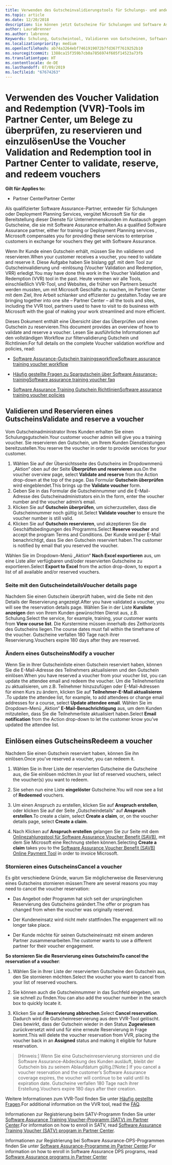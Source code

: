 ```yaml
---
title: Verwenden des Gutscheinvalidierungstools für Schulungs- und andere Gutscheine im Partner Center | Partner Center
ms.topic: article
ms.date: 12/20/2018
description: Sie können jetzt Gutscheine für Schulungen und Software Assurance-Programme im Partner Center anfordern
author: LauraBrenner
ms.author: labrenne
Keywords: Schulung, Gutscheintool, Validieren von Gutscheinen, Software Assurance-Ansprüche, DPS, SATV
ms.localizationpriority: medium
ms.openlocfilehash: ab74a3264ebf7461919072b7fd367f7619252b10
ms.sourcegitcommit: 1388ca15f359b7cb0a7856974f605f14523a73fb
ms.translationtype: HT
ms.contentlocale: de-DE
ms.lasthandoff: 07/09/2019
ms.locfileid: "67674263"
---
```

# <a name="use-the-voucher-validation-and-redemption-tool-in-partner-center-to-validate-reserve-and-redeem-vouchers"></a><span data-ttu-id="6e6e2-104">Verwenden des Voucher Validation and Redemption (VVR)-Tools im Partner Center, um Belege zu überprüfen, zu reservieren und einzulösen</span><span class="sxs-lookup"><span data-stu-id="6e6e2-104">Use the Voucher Validation and Redemption tool in Partner Center to validate, reserve, and redeem vouchers</span></span> 

<span data-ttu-id="6e6e2-105">**Gilt für:**</span><span class="sxs-lookup"><span data-stu-id="6e6e2-105">**Applies to:**</span></span>

- <span data-ttu-id="6e6e2-106">Partner Center</span><span class="sxs-lookup"><span data-stu-id="6e6e2-106">Partner Center</span></span>

<span data-ttu-id="6e6e2-107">Als qualifizierter Software Assurance-Partner, entweder für Schulungen oder Deployment Planning Services, vergütet Microsoft Sie für die Bereitstellung dieser Dienste für Unternehmenskunden im Austausch gegen Gutscheine, die sie mit Software Assurance erhalten.</span><span class="sxs-lookup"><span data-stu-id="6e6e2-107">As a qualified Software Assurance partner, either for training or Deployment Planning services , Microsoft compensates you for providing these services to enterprise customers in exchange for vouchers they get with Software Assurance.</span></span>

<span data-ttu-id="6e6e2-108">Wenn Ihr Kunde einen Gutschein erhält, müssen Sie ihn validieren und reservieren.</span><span class="sxs-lookup"><span data-stu-id="6e6e2-108">When your customer receives a voucher, you need to validate and reserve it.</span></span> <span data-ttu-id="6e6e2-109">Diese Aufgabe haben Sie bislang ggf. mit dem Tool zur Gutscheinvalidierung und -einlösung (Voucher Validation and Redemption, VRR) erledigt.</span><span class="sxs-lookup"><span data-stu-id="6e6e2-109">You may have done this work in the Voucher Validation and Redemption (VVR) tool in the past.</span></span> <span data-ttu-id="6e6e2-110">Heute vereinen wir alle Tools, einschließlich VVR-Tool, und Websites, die früher von Partnern besucht werden mussten, um mit Microsoft Geschäfte zu machen, im Partner Center mit dem Ziel, Ihre Arbeit schlanker und effizienter zu gestalten.</span><span class="sxs-lookup"><span data-stu-id="6e6e2-110">Today we are bringing together into one site – Partner Center – all the tools and sites, including the VVR tool, partners used to have to visit to do business with Microsoft with the goal of making your work streamlined and more efficient.</span></span>

<span data-ttu-id="6e6e2-111">Dieses Dokument enthält eine Übersicht über das Überprüfen und einen Gutschein zu reservieren.</span><span class="sxs-lookup"><span data-stu-id="6e6e2-111">This document provides an overview of how to validate and reserve a voucher.</span></span> <span data-ttu-id="6e6e2-112">Lesen Sie ausführliche Informationen auf den vollständigen Workflow zur filtervalidierung Gutschein und Richtlinien:</span><span class="sxs-lookup"><span data-stu-id="6e6e2-112">For full details on the complete Voucher validation workflow and policies, read:</span></span> 

- [<span data-ttu-id="6e6e2-113">Software Assurance-Gutschein trainingsworkflow</span><span class="sxs-lookup"><span data-stu-id="6e6e2-113">Software assurance training voucher workflow</span></span>](https://query.prod.cms.rt.microsoft.com/cms/api/am/binary/RE3krfK)

- [<span data-ttu-id="6e6e2-114">Häufig gestellte Fragen zu Spargutschein über Software Assurance-training</span><span class="sxs-lookup"><span data-stu-id="6e6e2-114">Software assurance training voucher faq</span></span>](https://query.prod.cms.rt.microsoft.com/cms/api/am/binary/RE3kz5o) 

- [<span data-ttu-id="6e6e2-115">Software Assurance Training Gutschein Richtlinien</span><span class="sxs-lookup"><span data-stu-id="6e6e2-115">Software assurance training voucher policies</span></span>](https://query.prod.cms.rt.microsoft.com/cms/api/am/binary/RE3koEP) 


## <a name="validate-and-reserve-a-voucher"></a><span data-ttu-id="6e6e2-116">Validieren und Reservieren eines Gutscheins</span><span class="sxs-lookup"><span data-stu-id="6e6e2-116">Validate and reserve a voucher</span></span>

<span data-ttu-id="6e6e2-117">Vom Gutscheinadministrator Ihres Kunden erhalten Sie einen Schulungsgutschein.</span><span class="sxs-lookup"><span data-stu-id="6e6e2-117">Your customer voucher admin will give you a training voucher.</span></span> <span data-ttu-id="6e6e2-118">Sie reservieren den Gutschein, um Ihrem Kunden Dienstleistungen bereitzustellen.</span><span class="sxs-lookup"><span data-stu-id="6e6e2-118">You reserve the voucher in order to provide services for your customer.</span></span>

1. <span data-ttu-id="6e6e2-119">Wählen Sie auf der Übersichtsseite des Gutscheins im Dropdownmenü „Aktion“ oben auf der Seite **Überprüfen und reservieren** aus.</span><span class="sxs-lookup"><span data-stu-id="6e6e2-119">On the voucher overview page, select **Validate and reserve** from the Action drop-down at the top of the page.</span></span> <span data-ttu-id="6e6e2-120">Das Formular **Gutschein überprüfen** wird eingeblendet.</span><span class="sxs-lookup"><span data-stu-id="6e6e2-120">This brings up the **Validate voucher** form.</span></span>
2. <span data-ttu-id="6e6e2-121">Geben Sie in das Formular die Gutscheinnummer und die E-Mail-Adresse des Gutscheinadministrators ein.</span><span class="sxs-lookup"><span data-stu-id="6e6e2-121">In the form, enter the voucher number and the voucher admin’s email.</span></span>
3. <span data-ttu-id="6e6e2-122">Klicken Sie auf **Gutschein überprüfen**, um sicherzustellen, dass die Gutscheinnummer noch gültig ist.</span><span class="sxs-lookup"><span data-stu-id="6e6e2-122">Select **Validate voucher** to ensure the voucher number is still valid.</span></span>
4. <span data-ttu-id="6e6e2-123">Klicken Sie auf **Gutschein reservieren**, und akzeptieren Sie die Geschäftsbedingungen des Programms.</span><span class="sxs-lookup"><span data-stu-id="6e6e2-123">Select **Reserve voucher** and accept the program Terms and Conditions.</span></span> <span data-ttu-id="6e6e2-124">Der Kunde wird per E-Mail benachrichtigt, dass Sie den Gutschein reserviert haben.</span><span class="sxs-lookup"><span data-stu-id="6e6e2-124">The customer is notified by email that you reserved the voucher.</span></span>

<span data-ttu-id="6e6e2-125">Wählen Sie im Dropdown-Menü „Aktion“ **Nach Excel exportieren** aus, um eine Liste aller verfügbaren und/oder reservierten Gutscheine zu exportieren.</span><span class="sxs-lookup"><span data-stu-id="6e6e2-125">Select **Export to Excel** from the action drop-down, to export a list of all available and/or reserved vouchers.</span></span>

### <a name="voucher-details-page"></a><span data-ttu-id="6e6e2-126">Seite mit den Gutscheindetails</span><span class="sxs-lookup"><span data-stu-id="6e6e2-126">Voucher details page</span></span>

<span data-ttu-id="6e6e2-127">Nachdem Sie einen Gutschein überprüft haben, wird die Seite mit den Details der Reservierung angezeigt.</span><span class="sxs-lookup"><span data-stu-id="6e6e2-127">After you have validated a voucher, you will see the reservation details page.</span></span> <span data-ttu-id="6e6e2-128">Wählen Sie in der Liste **Kursliste anzeigen** den von Ihrem Kunden gewünschten Dienst aus, z.B. Schulung.</span><span class="sxs-lookup"><span data-stu-id="6e6e2-128">Select the service, for example, training, your customer wants from **View course list**.</span></span>
<span data-ttu-id="6e6e2-129">Die Kurstermine müssen innerhalb des Zeithorizonts des Gutscheins liegen.</span><span class="sxs-lookup"><span data-stu-id="6e6e2-129">The course dates must fall within the timeframe of the voucher.</span></span> <span data-ttu-id="6e6e2-130">Gutscheine verfallen 180 Tage nach ihrer Reservierung.</span><span class="sxs-lookup"><span data-stu-id="6e6e2-130">Vouchers expire 180 days after they are reserved.</span></span>

### <a name="modify-a-voucher"></a><span data-ttu-id="6e6e2-131">Ändern eines Gutscheins</span><span class="sxs-lookup"><span data-stu-id="6e6e2-131">Modify a voucher</span></span>

<span data-ttu-id="6e6e2-132">Wenn Sie in Ihrer Gutscheinliste einen Gutschein reserviert haben, können Sie die E-Mail-Adresse des Teilnehmers aktualisieren und den Gutschein einlösen.</span><span class="sxs-lookup"><span data-stu-id="6e6e2-132">When you have reserved a voucher from your voucher list, you can update the attendee email and redeem the voucher.</span></span> <span data-ttu-id="6e6e2-133">Um die Teilnehmerliste zu aktualisieren, um z.B. Teilnehmer hinzuzufügen oder E-Mail-Adressen für einen Kurs zu ändern, klicken Sie auf **Teilnehmer-E-Mail aktualisieren** .</span><span class="sxs-lookup"><span data-stu-id="6e6e2-133">To update the attendee list, for example, to add attendees or change email addresses for a course, select **Update attendee email**.</span></span> <span data-ttu-id="6e6e2-134">Wählen Sie im Dropdown-Menü „Aktion“ **E-Mail-Benachrichtigung** aus, um dem Kunden mitzuteilen, dass Sie die Teilnehmerliste aktualisiert haben.</span><span class="sxs-lookup"><span data-stu-id="6e6e2-134">Select **Email notification** from the Action drop-down to let the customer know you’ve updated the attendee list.</span></span>

## <a name="redeem-a-voucher"></a><span data-ttu-id="6e6e2-135">Einlösen eines Gutscheins</span><span class="sxs-lookup"><span data-stu-id="6e6e2-135">Redeem a voucher</span></span>

<span data-ttu-id="6e6e2-136">Nachdem Sie einen Gutschein reserviert haben, können Sie ihn einlösen.</span><span class="sxs-lookup"><span data-stu-id="6e6e2-136">Once you've reserved a voucher, you can redeem it.</span></span> 

1. <span data-ttu-id="6e6e2-137">Wählen Sie in Ihrer Liste der reservierten Gutscheine die Gutscheine aus, die Sie einlösen möchten.</span><span class="sxs-lookup"><span data-stu-id="6e6e2-137">In your list of reserved vouchers, select the voucher(s) you want to redeem.</span></span> 
2. <span data-ttu-id="6e6e2-138">Sie sehen nun eine Liste **eingelöster** Gutscheine.</span><span class="sxs-lookup"><span data-stu-id="6e6e2-138">You will now see a list of **Redeemed** vouchers.</span></span>

4. <span data-ttu-id="6e6e2-139">Um einen Anspruch zu erstellen, klicken Sie auf **Anspruch erstellen**, oder klicken Sie auf der Seite „Gutscheindetails“ auf **Anspruch erstellen**.</span><span class="sxs-lookup"><span data-stu-id="6e6e2-139">To create a claim, select **Create a claim**, or, on the voucher details page, select **Create a claim**.</span></span>

5. <span data-ttu-id="6e6e2-140">Nach Klicken auf **Anspruch erstellen** gelangen Sie zur Seite mit dem [Onlinezahlungstool für Software Assurance Voucher Benefit (SAVB)](https://planningservices.partners.extranet.microsoft.com/en/Pages/getpaid.aspx), mit dem Sie Microsoft eine Rechnung stellen können.</span><span class="sxs-lookup"><span data-stu-id="6e6e2-140">Selecting **Create a claim** takes you to the [Software Assurance Voucher Benefit (SAVB) Online Payment Tool](https://planningservices.partners.extranet.microsoft.com/en/Pages/getpaid.aspx) in order to invoice Microsoft.</span></span>


### <a name="cancel-a-voucher"></a><span data-ttu-id="6e6e2-141">Stornieren eines Gutscheins</span><span class="sxs-lookup"><span data-stu-id="6e6e2-141">Cancel a voucher</span></span>

<span data-ttu-id="6e6e2-142">Es gibt verschiedene Gründe, warum Sie möglicherweise die Reservierung eines Gutscheins stornieren müssen:</span><span class="sxs-lookup"><span data-stu-id="6e6e2-142">There are several reasons you may need to cancel the voucher reservation:</span></span>

- <span data-ttu-id="6e6e2-143">Das Angebot oder Programm hat sich seit der ursprünglichen Reservierung des Gutscheins geändert.</span><span class="sxs-lookup"><span data-stu-id="6e6e2-143">The offer or program has changed from when the voucher was originally reserved.</span></span>

- <span data-ttu-id="6e6e2-144">Der Kundeneinsatz wird nicht mehr stattfinden.</span><span class="sxs-lookup"><span data-stu-id="6e6e2-144">The engagement will no longer take place.</span></span>

- <span data-ttu-id="6e6e2-145">Der Kunde möchte für seinen Gutscheineinsatz mit einem anderen Partner zusammenarbeiten.</span><span class="sxs-lookup"><span data-stu-id="6e6e2-145">The customer wants to use a different partner for their voucher engagement.</span></span>

<span data-ttu-id="6e6e2-146">**So stornieren Sie die Reservierung eines Gutscheins**</span><span class="sxs-lookup"><span data-stu-id="6e6e2-146">**To cancel the reservation of a voucher**:</span></span>

1. <span data-ttu-id="6e6e2-147">Wählen Sie in Ihrer Liste der reservierten Gutscheine den Gutschein aus, den Sie stornieren möchten.</span><span class="sxs-lookup"><span data-stu-id="6e6e2-147">Select the voucher you want to cancel from your list of reserved vouchers.</span></span>

2. <span data-ttu-id="6e6e2-148">Sie können auch die Gutscheinnummer in das Suchfeld eingeben, um sie schnell zu finden.</span><span class="sxs-lookup"><span data-stu-id="6e6e2-148">You can also add the voucher number in the search box to quickly locate it.</span></span> 

3. <span data-ttu-id="6e6e2-149">Klicken Sie auf **Reservierung abbrechen**.</span><span class="sxs-lookup"><span data-stu-id="6e6e2-149">Select **Cancel reservation**.</span></span> <span data-ttu-id="6e6e2-150">Dadurch wird die Gutscheinreservierung aus dem VVR-Tool gelöscht. Dies bewirkt, dass der Gutschein wieder in den Status **Zugewiesen** zurückversetzt wird und für eine erneute Reservierung in Frage kommt.</span><span class="sxs-lookup"><span data-stu-id="6e6e2-150">This will delete the voucher reservation from VVR, placing the voucher back in an **Assigned** status and making it eligible for future reservation.</span></span>

><span data-ttu-id="6e6e2-151">[Hinweis:] Wenn Sie eine Gutscheinreservierung stornieren und die Software Assurance-Abdeckung des Kunden ausläuft, bleibt der Gutschein bis zu seinem Ablaufdatum gültig.</span><span class="sxs-lookup"><span data-stu-id="6e6e2-151">[!Note:] If you cancel a voucher reservation and the customer’s Software Assurance coverage expires, the voucher will continue to be valid until its expiration date.</span></span> <span data-ttu-id="6e6e2-152">Gutscheine verfallen 180 Tage nach ihrer Erstellung.</span><span class="sxs-lookup"><span data-stu-id="6e6e2-152">Vouchers expire 180 days after their creation.</span></span>

<span data-ttu-id="6e6e2-153">Weitere Informationen zum VVR-Tool finden Sie unter [Häufig gestellte Fragen](vvr-faq.md).</span><span class="sxs-lookup"><span data-stu-id="6e6e2-153">For additional information on the VVR tool, read the [FAQ](vvr-faq.md).</span></span>

<span data-ttu-id="6e6e2-154">Informationen zur Registrierung beim SATV-Programm finden Sie unter [Software Assurance Training Voucher-Programm (SATV) im Partner Center](software-assurance-satv.md).</span><span class="sxs-lookup"><span data-stu-id="6e6e2-154">For information on how to enroll in SATV, read [Software Assurance Training Voucher (SATV) program in Partner Center](software-assurance-satv.md).</span></span>

<span data-ttu-id="6e6e2-155">Informationen zur Registrierung bei Software Assurance-DPS-Programmen finden Sie unter [Software Assurance-Programme im Partner Center](software-assurance-dps.md).</span><span class="sxs-lookup"><span data-stu-id="6e6e2-155">For information on how to enroll in Software Assurance DPS programs, read [Software Assurance programs in Partner Center](software-assurance-dps.md)</span></span>

